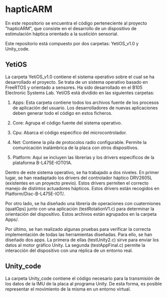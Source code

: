 # hapticARM
En este repositorio se encuentra el código perteneciente al proyecto "hapticARM", que consiste en el desarrollo de un dispositivo de estimulación háptica orientado a la sustición sensorial.

Este repositorio está compuesto por dos carpetas: YetiOS_v1.0 y Unity_code.

## YetiOS
La carpeta YetiOS_v1.0 contiene el sistema operativo sobre el cual se ha desarrollado el proyecto. Se trata de un sistema operativo basado en FreeRTOS y orientado a sensores. Ha sido desarrollado en el B105 Electronic Systems Lab. YetiOS está dividido en las siguientes carpetas:

1.	Apps: Esta carpeta contiene todos los archivos fuente de los procesos de aplicación del usuario. Los desarrolladores de nuevas aplicaciones deben generar todo el código en estos ficheros.

2.	Core: Agrupa el código fuente del sistema operativo.

3.	Cpu: Abarca el código específico del microcontrolador.

4.	Net: Contiene la pila de protocolos radio configurable. Permite la comunicación inalámbrica de la placa con otros dispositivos.

5.	Platform: Aquí se incluyen las librerías y los drivers  específicos de la plataforma B-L475E-IOT01A. 


Dentro de este sistema operativo, se ha trabajado a dos niveles. En primer lugar, se han readaptado los drivers del controlador háptico DRV2605L (existentes en un proyecto previo). Estos drivers permiten el correcto manejo de distintos actuadores hápticos. Estos drivers están recogidos en Platform/Disc-B-L475E-IOT/.

Por otro lado, se ha diseñado una librería de operaciones con cuaterniones (quatOps) junto con una aplicación (testRotationV1.c) para determinar la orientación del dispositivo. Estos archivos están agrupados en la carpeta Apps/. 

Por último, se han realizado algunas pruebas para verificar la correcta implementación de todas las herramientas diseñadas. Para ello, se han diseñado dos apps. La primera de ellas (testUnity2.c) sirve para enviar los datos al motor gráfico Unity. La segunda (testAppFinal.c) permite la interacción del dispositivo con una réplica de un entorno real.

## Unity_code

La carpeta Unity_code contiene el código necesario para la transmisión de los datos de la IMU de la placa al programa Unity. De esta forma, es posible representar el movimiento de la misma en un entorno virtual.
